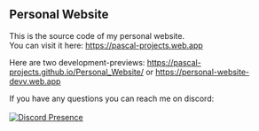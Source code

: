## Personal Website
This is the source code of my personal website. <br>
You can visit it here: https://pascal-projects.web.app


Here are two development-previews: https://pascal-projects.github.io/Personal_Website/ or https://personal-website-devv.web.app


If you have any questions you can reach me on discord: <br><br>
[![Discord Presence](https://lanyard.cnrad.dev/api/852617434703855616)](https://discord.com/users/852617434703855616)
